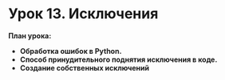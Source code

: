 # Урок 13. Исключения

**План урока:**
- **Обработка ошибок в Python.**
- **Способ принудительного поднятия исключения в коде.**
- **Создание собственных исключений**
